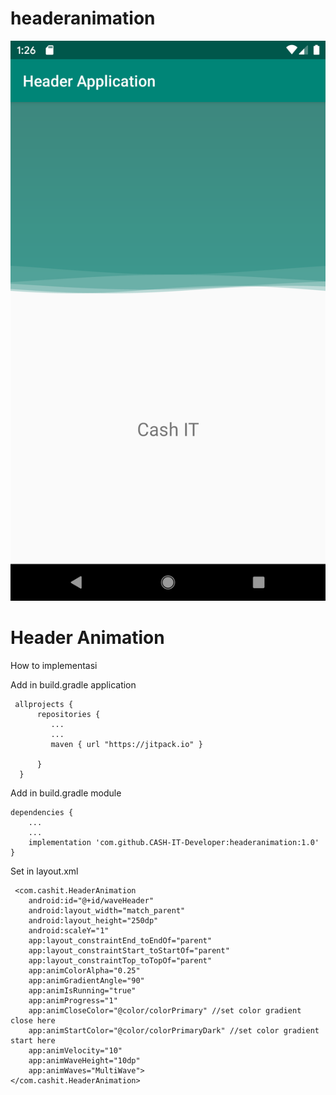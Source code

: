 # headeranimation
![alt text](https://raw.githubusercontent.com/CASH-IT-Developer/headeranimation/master/Screenshot_1575959190.png)

# Header Animation

How to implementasi
   
   
   Add in build.gradle application
   
     allprojects {
          repositories {
             ...
             ...
             maven { url "https://jitpack.io" }

          }
      }
    
   Add in build.gradle module
    
    dependencies {
        ...
        ...
        implementation 'com.github.CASH-IT-Developer:headeranimation:1.0'
    }
    
   Set in layout.xml
      
     <com.cashit.HeaderAnimation
        android:id="@+id/waveHeader"
        android:layout_width="match_parent"
        android:layout_height="250dp"
        android:scaleY="1"
        app:layout_constraintEnd_toEndOf="parent"
        app:layout_constraintStart_toStartOf="parent"
        app:layout_constraintTop_toTopOf="parent"
        app:animColorAlpha="0.25"
        app:animGradientAngle="90"
        app:animIsRunning="true"
        app:animProgress="1"
        app:animCloseColor="@color/colorPrimary" //set color gradient close here
        app:animStartColor="@color/colorPrimaryDark" //set color gradient start here
        app:animVelocity="10"
        app:animWaveHeight="10dp"
        app:animWaves="MultiWave">
    </com.cashit.HeaderAnimation>
    
